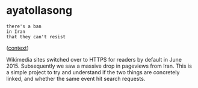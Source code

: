 # ayatollasong

    there's a ban
    in Iran
    that they can't resist

([context](https://www.youtube.com/watch?v=aGBfYoldZQ4))

Wikimedia sites switched over to HTTPS for readers by default in June 2015. Subsequently we saw a massive drop in pageviews from Iran. This is a simple project to try and understand if the two things are concretely linked, and whether the same event hit search requests.
